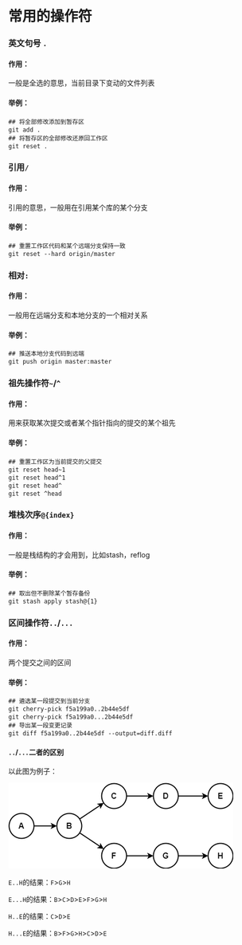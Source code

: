 # 常用的操作符

### 英文句号 `.`

#### 作用：

一般是全选的意思，当前目录下变动的文件列表

#### 举例：

```git
## 将全部修改添加到暂存区
git add .
## 将暂存区的全部修改还原回工作区
git reset .
```

### 引用`/`

#### 作用：

引用的意思，一般用在引用某个库的某个分支

#### 举例：

```git
## 重置工作区代码和某个远端分支保持一致
git reset --hard origin/master
```

### 相对`:`

#### 作用：

一般用在远端分支和本地分支的一个相对关系

#### 举例：

```git
## 推送本地分支代码到远端
git push origin master:master
```

### 祖先操作符`~`/`^`

#### 作用：

用来获取某次提交或者某个指针指向的提交的某个祖先

#### 举例：

```git
## 重置工作区为当前提交的父提交
git reset head~1
git reset head^1
git reset head^
git reset ^head
```

### 堆栈次序`@{index}`

#### 作用：

一般是栈结构的才会用到，比如stash，reflog

#### 举例：

```git
## 取出但不删除某个暂存备份
git stash apply stash@{1}
```

### 区间操作符`..`/`...`

#### 作用：

两个提交之间的区间

#### 举例：

```git
## 遴选某一段提交到当前分支
git cherry-pick f5a199a0..2b44e5df
git cherry-pick f5a199a0...2b44e5df
## 导出某一段变更记录
git diff f5a199a0..2b44e5df --output=diff.diff
```

#### `..`/`...`二者的区别

以此图为例子：

![二者差别](../img/diff.png)

`E..H`的结果：`F`>`G`>`H`

`E...H`的结果：`B`>`C`>`D`>`E`>`F`>`G`>`H`

`H..E`的结果：`C`>`D`>`E`

`H...E`的结果：`B`>`F`>`G`>`H`>`C`>`D`>`E`
